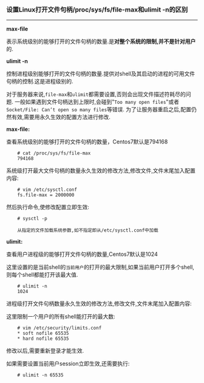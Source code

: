 ### 设置Linux打开文件句柄/proc/sys/fs/file-max和ulimit -n的区别 

---

**max-file**

表示系统级别的能够打开的文件句柄的数量.是**对整个系统的限制,并不是针对用户**的.

**ulimit -n**

控制进程级别能够打开的文件句柄的数量.提供对shell及其启动的进程的可用文件句柄的控制.这是进程级别的.



对于服务器来说,`file-max`和`ulimit`都需要设置,否则会出现文件描述符耗尽的问题.
一般如果遇到文件句柄达到上限时,会碰到"`Too many open files`"或者`Socket/File: Can’t open so many files`等错误.
为了让服务器重启之后,配置仍然有效,需要用永久生效的配置方法进行修改.

**max-file:**

查看系统级别的能够打开的文件句柄的数量，Centos7默认是794168

		# cat /proc/sys/fs/file-max
		794168
		
系统级打开最大文件句柄的数量永久生效的修改方法,修改文件,文件末尾加入配置内容:

		# vim /etc/sysctl.conf
		fs.file-max = 2000000
		
然后执行命令,使修改配置立即生效:
		
		# sysctl -p
		
		从指定的文件加载系统参数,如不指定即从/etc/sysctl.conf中加载

**ulimit:**

查看用户进程级的能够打开文件句柄的数量,Centos7默认是1024

这里设置的是当前shell的`当前用户`的打开的最大限制,如果当前用户打开多个shell,则每个shell都能打开该最大值.

		# ulimit -n
		1024
		
进程级打开文件句柄数量永久生效的修改方法,修改文件,文件末尾加入配置内容:

这里限制一个用户的所有shell能打开的最大数:

		# vim /etc/security/limits.conf
		* soft nofile 65535
		* hard nofile 65535
		
修改以后,需要重新登录才能生效.

如果需要设置当前用户session立即生效,还需要执行:

		# ulimit -n 65535 
		

		